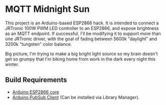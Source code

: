 # MQTT Midnight Sun

This project is an Arduino-based ESP2866 hack. It is intended to connect a
JRTronic 100W PWM LED controller to an ESP2866, and expose brightness as an
MQTT endpoint. If successful, I'll be modifying it to support more than one
JRTronic driver, with the goal of fading between 5600k "daylight" and 3200k
"tungsten" color balance.

Big picture, I'm trying to make a big bright light source so my brain doesn't
get so grumpy that I'm biking home from work in the dark every night this
winter.

## Build Requirements
* [Arduino ESP2866 core](https://github.com/esp8266/Arduino)
* [Arduino PubSub Client](https://github.com/knolleary/pubsubclient/) (Can be
installed via Library Manager).
